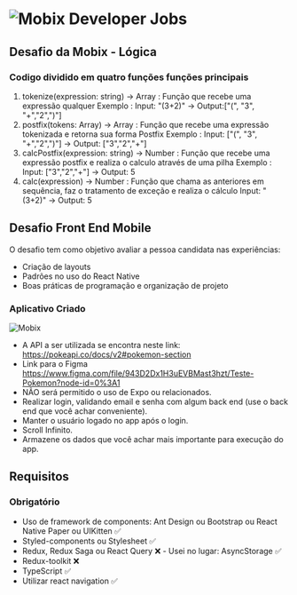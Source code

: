 # ![Mobix](./logo.png) Developer Jobs

## Desafio da Mobix - Lógica

### Codigo dividido em quatro funções funções principais
  1. tokenize(expression: string) -> Array<string> : Função que recebe uma expressão qualquer
      Exemplo :   Input: "(3+2)" -> Output:["(", "3", "+","2",")"] 
  2. postfix(tokens: Array<string>) -> Array<string> : Função que recebe uma expressão tokenizada e retorna sua forma Postfix
      Exemplo : Input: ["(", "3", "+","2",")"] -> Output: ["3","2","+"] 
  3. calcPostfix(expression: string) -> Number : Função que recebe uma expressão postfix e realiza o calculo através de uma pilha
      Exemplo : Input: ["3","2","+"]  -> Output: 5
  4. calc(expression) -> Number : Função que chama as anteriores em sequência, faz o tratamento de exceção e realiza o cálculo
      Input: "(3+2)" -> Output: 5

## Desafio Front End Mobile

O desafio tem como objetivo avaliar a pessoa candidata nas experiências: 
* Criação de layouts
* Padrões no uso do React Native
* Boas práticas de programação e organização de projeto

### Aplicativo Criado

![Mobix](./app_desafio.png)

* A API a ser utilizada se encontra neste link: https://pokeapi.co/docs/v2#pokemon-section
* Link para o Figma https://www.figma.com/file/943D2Dx1H3uEVBMast3hzt/Teste-Pokemon?node-id=0%3A1
* NÃO será permitido o uso de Expo ou relacionados.
* Realizar login, validando email e senha com algum back end (use o back end que você achar conveniente).
* Manter o usuário logado no app após o login.
* Scroll Infinito.
* Armazene os dados que você achar mais importante para execução do app.

## Requisitos

### Obrigatório
- Uso de framework de components: Ant Design ou Bootstrap ou React Native Paper ou UIKitten ✅
- Styled-components ou Stylesheet ✅
- Redux, Redux Saga ou React Query ❌ - Usei no lugar: AsyncStorage ✅
- Redux-toolkit ❌
- TypeScript ✅
- Utilizar react navigation ✅
